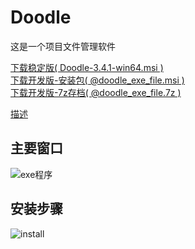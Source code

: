 # Doodle  
这是一个项目文件管理软件

<a href="file/Doodle-3.4.1-win64.msi">下载稳定版(  Doodle-3.4.1-win64.msi )</a>  
<a href="file/@doodle_exe_file.msi">下载开发版-安装包(  @doodle_exe_file.msi )</a>  
<a href="file/@doodle_exe_file.7z">下载开发版-7z存档(  @doodle_exe_file.7z )</a>

[描述](doc/schedule.md)

## 主要窗口

![exe程序](doc/doodle_image/new_prj.gif)  


## 安装步骤
![install](doc/doodle_image/install.gif)

